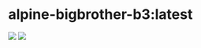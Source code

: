 # alpine-bigbrother-b3:latest

[![](https://images.microbadger.com/badges/version/combro2k/alpine-bigbrother-b3:latest.svg)](https://microbadger.com/images/combro2k/alpine-bigbrother-b3:latest "Get your own version badge on microbadger.com")
[![](https://images.microbadger.com/badges/image/combro2k/alpine-bigbrother-b3:latest.svg)](https://microbadger.com/images/combro2k/alpine-bigbrother-b3:latest "Get your own image badge on microbadger.com")
